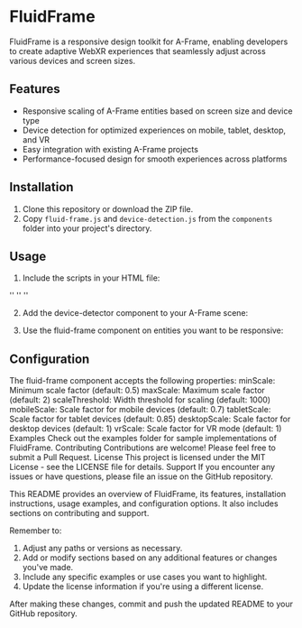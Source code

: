 # FluidFrame

FluidFrame is a responsive design toolkit for A-Frame, enabling developers to create adaptive WebXR experiences that seamlessly adjust across various devices and screen sizes.

## Features

- Responsive scaling of A-Frame entities based on screen size and device type
- Device detection for optimized experiences on mobile, tablet, desktop, and VR
- Easy integration with existing A-Frame projects
- Performance-focused design for smooth experiences across platforms

## Installation

1. Clone this repository or download the ZIP file.
2. Copy `fluid-frame.js` and `device-detection.js` from the `components` folder into your project's directory.

## Usage

1. Include the scripts in your HTML file:

'<script src="https://aframe.io/releases/1.2.0/aframe.min.js"></script>'
'<script src="path/to/device-detection.js"></script>'
'<script src="path/to/fluid-frame.js"></script>'

2. Add the device-detector component to your A-Frame scene:
   
 <a-scene device-detector>
  <!-- Your scene content -->
</a-scene>

3. Use the fluid-frame component on entities you want to be responsive:
   
<a-box fluid-frame="minScale: 0.5; maxScale: 2; scaleThreshold: 1000" position="0 1.5 -3" color="#4CC3D9"></a-box>

## Configuration

The fluid-frame component accepts the following properties:
minScale: Minimum scale factor (default: 0.5)
maxScale: Maximum scale factor (default: 2)
scaleThreshold: Width threshold for scaling (default: 1000)
mobileScale: Scale factor for mobile devices (default: 0.7)
tabletScale: Scale factor for tablet devices (default: 0.85)
desktopScale: Scale factor for desktop devices (default: 1)
vrScale: Scale factor for VR mode (default: 1)
Examples
Check out the examples folder for sample implementations of FluidFrame.
Contributing
Contributions are welcome! Please feel free to submit a Pull Request.
License
This project is licensed under the MIT License - see the LICENSE file for details.
Support
If you encounter any issues or have questions, please file an issue on the GitHub repository.


This README provides an overview of FluidFrame, its features, installation instructions, usage examples, and configuration options. It also includes sections on contributing and support.

Remember to:
1. Adjust any paths or versions as necessary.
2. Add or modify sections based on any additional features or changes you've made.
3. Include any specific examples or use cases you want to highlight.
4. Update the license information if you're using a different license.

After making these changes, commit and push the updated README to your GitHub repository.

